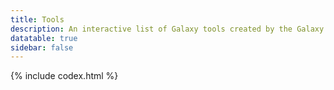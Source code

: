```yaml
---
title: Tools
description: An interactive list of Galaxy tools created by the Galaxy CoDex.
datatable: true
sidebar: false
---
```


<div markdown="0">
{% include codex.html %}
</div>